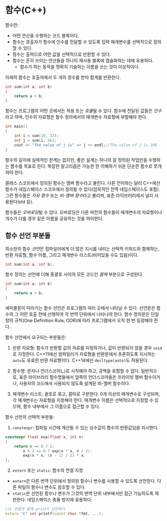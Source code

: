 # 함수(C++)

함수란:
- 어떤 연산을 수행하는 코드 블록이다. 
- 함수는 호출자가 함수에 인수를 전달할 수 있도록 입력 매개변수를 선택적으로 정의할 수 있다. 
- 함수는 출력으로 어떤 값을 선택적으로 반환할 수 있다.
- 함수는 흔히 쓰이는 연산들을 하나의 재사용 블록에 캡슐화하는 데에 유용하다.
    - 함수가 하는 동작을 명확히 기술하는 이름을 쓰는 것이 이상적이다.

아래의 함수는 호출자에서 두 개의 정수를 받아 합계를 반환한다.
```C++
int sum(int a, int b)
{
    return a + b;
}
```

함수는 프로그램의 어떤 곳에서든 적용 또는 *호출*될 수 있다. 함수에 전달된 값들은 *인수*라고 하며, 인수의 자료형은 함수 정의에서의 매개변수 자료형에 부합해야 한다.

```C++
int main()
{
    int i = sum(10, 32);
    int j = sum(i, 66);
    cout << "The value of j is" << j << endl;//The value of j is 108
}
```

함수의 길이에 실제적인 한계는 없지만, 좋은 설계는 하나의 잘 정의된 작업만을 수행하는 함수를 목표로 한다. 복잡한 알고리즘은 가능한 한 이해하기 쉬운 단순한 함수로 쪼개져야 한다.

클래스 스코프에서 정의된 함수는 멤버 함수라고 불린다. 다른 언어와는 달리 C++에선 함수가 네임스페이스 스코프에서 정의될 수 있다(암묵적인 전역 네임스페이스도 포함). 그런 함수들은 *자유 함수* 또는 *비-멤버 함수*라고 불리며, 표준 라이브러리에서 널리 사용된다(std 등).

함수들은 *오버로딩*될 수 있다. 오버로딩은 다른 버전의 함수들이 매개변수의 자료형이나 개수가 다를 경우 같은 이름을 공유하는 것을 의미한다.

## 함수 선언 부분들
최소한의 함수 *선언*은 컴파일러에게 더 많은 지시를 내리는 선택적 키워드와 함께하는, 반환 자료형, 함수 이름, 그리고 매개변수 리스트(비어있을 수도 있음)이다.

```C++
int sum(int a, int b);
```

함수 정의는 선언에 더해 중괄호 사이의 모든 코드인 *몸체* 부분으로 구성된다.

```C++
int sum(int a, int b)
{
    return a + b;
}
```
세미콜론이 따라가는 함수 선언은 프로그램의 여러 곳에서 나타날 수 있다. 선언문은 함수의 그 어떤 호출 전에 선행하여 각 번역 단위에서 나타나야 한다. 함수 정의문은 단일 정의 규칙(One Definition Rule, ODR)에 따라 프로그램에서 오직 한 번 등장해야 한다.

함수 선언에서 요구되는 부분들은:
1. 반환 자료형: 함수가 반환할 값의 자료를 지정하거나, 값이 반환되지 않을 경우 `void`로 지정한다. C++11에선 컴파일러가 자료형을 반환문에서 추론하도록 지시하는 `auto`도 유효한 반환 자료형이다. C++14에선 `decltype(auto)`도 허용된다.

2. 함수명: 문자나 언더스코어(_)로 시작해야 하고, 공백을 포함할 수 없다. 일반적으로, 표준 라이브러리 함수명들에서 앞쪽의 언더스코어들은 프라이빗 멤버 함수이거나, 사용자의 코드에서 사용되지 않도록 설계된 비-멤버 함수이다.

3. 매개변수 리스트: 괄호로 묶고, 콤마로 구분한다. 0개 이상의 매개변수로 구성되며, 각 매개변수는 자료형을 지정해야 한다. 매개변수 이름은 선택적으로 지정할 수 있으며, 함수 내부에서 그 이름으로 접근할 수 있다.

함수 선언의 선택적 부분들:

1. `constexpr`: 컴파일 시간에 계산될 수 있는 상수값이 함수의 반환값임을 지시한다.

```C++
constexpr float exp(float x, int n)
{
    return n == 0 ? 1:
        n % 2 == 0 ? exp(x * x, n / 2):
        exp(x * x, (n - 1) / 2) * x;
};
```

2. `extern` 또는 `static`: 함수의 연결 지정
- `extern`은 다른 번역 단위에서 정의된 함수나 변수를 사용할 수 있도록 선언한다. 다른 파일의 함수나 변수도 참조할 수 있다.
- `static`은 선언된 함수나 변수가 그것의 번역 단위 내부에서만 접근 가능하도록 제한한다. 네임스페이스 충돌 방지에 유용하다.

```C++
//C 연결과 함께 printf 선언하기
extern "C" int printf(const char *fmt, ...);
```

